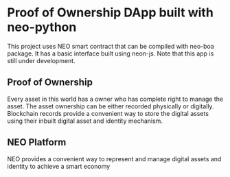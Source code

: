 # Proof of Ownership DApp built with neo-python

This project uses NEO smart contract that can be compiled with neo-boa package. It has a basic interface
 built using neon-js. Note that this app is still under development.
 
## Proof of Ownership
Every asset in this world has a owner who has complete right to manage the asset. The asset ownership can be either recorded physically 
or digitally. Blockchain records provide a convenient way to store the digital assets using their 
inbuilt digital asset and identity mechanism.

## NEO Platform
NEO provides a convenient way to represent and manage digital assets and identity to achieve a smart economy
 
 
